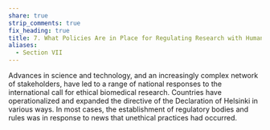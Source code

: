 ```yaml
---
share: true
strip_comments: true
fix_heading: true
title: 7. What Policies Are in Place for Regulating Research with Human Subjects?
aliases:
  - Section VII
---
```


Advances in science and technology, and an increasingly complex network of stakeholders, have led to a range of national responses to the international call for ethical biomedical research. Countries have operationalized and expanded the directive of the Declaration of Helsinki in various ways. In most cases, the establishment of regulatory bodies and rules was in response to news that unethical practices had occurred.
